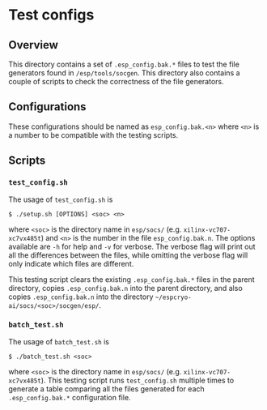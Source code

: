 # Test configs

## Overview

This directory contains a set of `.esp_config.bak.*` files to test the file generators found in `/esp/tools/socgen`. This directory also contains a couple of scripts to check the correctness of the file generators.

## Configurations

These configurations should be named as `esp_config.bak.<n>` where `<n>` is a number to be compatible with the testing scripts.

## Scripts

### `test_config.sh`

The usage of `test_config.sh` is
```
$ ./setup.sh [OPTIONS] <soc> <n>
```
where `<soc>` is the directory name in `esp/socs/` (e.g. `xilinx-vc707-xc7vx485t`) and `<n>` is the number in the file `esp_config.bak.n`. The options available are `-h` for help and `-v` for verbose. The verbose flag will print out all the differences between the files, while omitting the verbose flag will only indicate which files are different.

This testing script clears the existing `.esp_config.bak.*` files in the parent directory, copies `.esp_config.bak.n` into the parent directory, and also copies `.esp_config.bak.n` into the directory `~/espcryo-ai/socs/<soc>/socgen/esp/`.

### `batch_test.sh`

The usage of `batch_test.sh` is
```
$ ./batch_test.sh <soc>
```
where `<soc>` is the directory name in `esp/socs/` (e.g. `xilinx-vc707-xc7vx485t`). This testing script runs `test_config.sh` multiple times to generate a table comparing all the files generated for each `.esp_config.bak.*` configuration file.
